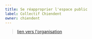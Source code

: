 ```yaml
---
title: Se réapproprier l'espace public
label: Collectif Chiendent
owner: chiendent
---
```


> [lien vers l'organisation](http://github.com/chiendent)
